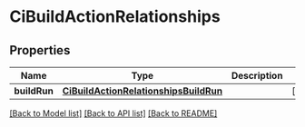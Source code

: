 # CiBuildActionRelationships

## Properties
Name | Type | Description | Notes
------------ | ------------- | ------------- | -------------
**buildRun** | [**CiBuildActionRelationshipsBuildRun**](CiBuildActionRelationshipsBuildRun.md) |  | [optional] 

[[Back to Model list]](../README.md#documentation-for-models) [[Back to API list]](../README.md#documentation-for-api-endpoints) [[Back to README]](../README.md)


